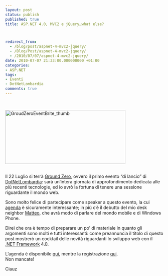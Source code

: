 ```yaml
---
layout: post
status: publish
published: true
title: ASP.NET 4.0, MVC2 e jQuery…what else?



redirect_from: 
  - /blog/post/aspnet-4-mvc2-jquery/
  - /Blog/Post/aspnet-4-mvc2-jquery/
  - /2010/07/07/aspnet-4-mvc2-jquery/
date: 2010-07-07 21:33:00.000000000 +01:00
categories:
- ASP.NET
tags:
- Eventi
- DotNetLombardia
comments: true
---
```

<br />  <p><a title="Evento Ground Zero" href="http://groundzero.dotnetlombardia.org/agenda" rel="nofollow" target="_blank"><img style="border-right-width: 0px; margin: 0px 5px 0px 0px; display: inline; border-top-width: 0px; border-bottom-width: 0px; border-left-width: 0px" class="wlDisabledImage" title="GroudZeroEventBrite_thumb" border="0" alt="GroudZeroEventBrite_thumb" src="http://tostring.it/UserFiles/imperugo/GroudZeroEventBrite_thumb_3.png" width="383" height="171" /></a></p>  <br />Il 22 Luglio si terrà <a title="Evento Ground Zero" href="http://groundzero.dotnetlombardia.org" rel="nofollow" target="_blank">Ground Zero</a>, ovvero il primo evento “di lancio” di <a title="DotNetLombardia" href="http://dotnetlombardia.org/" rel="nofollow" target="_blank">DotNetLombardia</a>: sarà un’intera giornata di approfondimento dedicata alle più recenti tecnologie, ed io avrò la fortuna di tenere una sessione riguardante il mondo web.   <br />  <p>Sono molto felice di partecipare come speaker a questo evento, la cui <a title="Ground Zero Agenda" href="http://groundzero.dotnetlombardia.org/agenda" rel="nofollow" target="_blank">agenda</a> è sicuramente interessante; in più c’è il debutto del mio desk neighbor <a title="Matteo Pagani&#39;s Blog" href="http://qmatteoq.tostring.it/" rel="nofollow" target="_blank">Matteo</a>, che avrà modo di parlare del mondo mobile e di Windows Phone.</p>  <p>Direi che ora è tempo di preparare un po’ di materiale in quanto gli argomenti sono molti e tutti interessanti: come preannuncia il titolo di questo post mostrerò un cocktail delle novità riguardanti lo sviluppo web con il <a title=".NET Framework Search" href="http://www.imperugo.tostring.it/tags/archive/.net" target="_blank">.NET Framework</a> 4.0.</p>  <p>L’agenda è disponibile <a title="Ground Zero Agenda" href="http://groundzero.dotnetlombardia.org/agenda" rel="nofollow" target="_blank">qui</a>, mentre la registrazione <a title="Ground Zero Registrazione" href="http://groundzero.dotnetlombardia.org/registrazione" rel="nofollow" target="_blank">qui</a>.     <br />Non mancate!</p>  <p>Ciauz</p>
